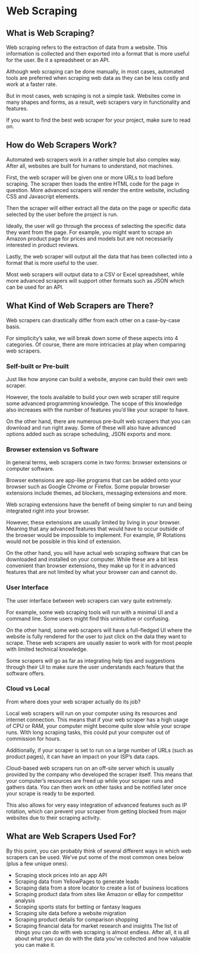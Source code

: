 # Web Scraping
## What is Web Scraping?
Web scraping refers to the extraction of data from a website. This information is collected and then exported into a format that is more useful for the user. Be it a spreadsheet or an API.

Although web scraping can be done manually, in most cases, automated tools are preferred when scraping web data as they can be less costly and work at a faster rate.

But in most cases, web scraping is not a simple task. Websites come in many shapes and forms, as a result, web scrapers vary in functionality and features.

If you want to find the best web scraper for your project, make sure to read on.

## How do Web Scrapers Work?
Automated web scrapers work in a rather simple but also complex way. After all, websites are built for humans to understand, not machines.

First, the web scraper will be given one or more URLs to load before scraping. The scraper then loads the entire HTML code for the page in question. More advanced scrapers will render the entire website, including CSS and Javascript elements.

Then the scraper will either extract all the data on the page or specific data selected by the user before the project is run.

Ideally, the user will go through the process of selecting the specific data they want from the page. For example, you might want to scrape an Amazon product page for prices and models but are not necessarily interested in product reviews.

Lastly, the web scraper will output all the data that has been collected into a format that is more useful to the user.

Most web scrapers will output data to a CSV or Excel spreadsheet, while more advanced scrapers will support other formats such as JSON which can be used for an API.

## What Kind of Web Scrapers are There?
Web scrapers can drastically differ from each other on a case-by-case basis.

For simplicity’s sake, we will break down some of these aspects into 4 categories. Of course, there are more intricacies at play when comparing web scrapers.

### Self-built or Pre-built
Just like how anyone can build a website, anyone can build their own web scraper.

However, the tools available to build your own web scraper still require some advanced programming knowledge. The scope of this knowledge also increases with the number of features you’d like your scraper to have.

On the other hand, there are numerous pre-built web scrapers that you can download and run right away. Some of these will also have advanced options added such as scrape scheduling, JSON exports and more.

### Browser extension vs Software
In general terms, web scrapers come in two forms: browser extensions or computer software.

Browser extensions are app-like programs that can be added onto your browser such as Google Chrome or Firefox. Some popular browser extensions include themes, ad blockers, messaging extensions and more.

Web scraping extensions have the benefit of being simpler to run and being integrated right into your browser.

However, these extensions are usually limited by living in your browser. Meaning that any advanced features that would have to occur outside of the browser would be impossible to implement. For example, IP Rotations would not be possible in this kind of extension.

On the other hand, you will have actual web scraping software that can be downloaded and installed on your computer. While these are a bit less convenient than browser extensions, they make up for it in advanced features that are not limited by what your browser can and cannot do.

### User Interface
The user interface between web scrapers can vary quite extremely.

For example, some web scraping tools will run with a minimal UI and a command line. Some users might find this unintuitive or confusing.

On the other hand, some web scrapers will have a full-fledged UI where the website is fully rendered for the user to just click on the data they want to scrape. These web scrapers are usually easier to work with for most people with limited technical knowledge.

Some scrapers will go as far as integrating help tips and suggestions through their UI to make sure the user understands each feature that the software offers.

### Cloud vs Local
From where does your web scraper actually do its job?

Local web scrapers will run on your computer using its resources and internet connection. This means that if your web scraper has a high usage of CPU or RAM, your computer might become quite slow while your scrape runs. With long scraping tasks, this could put your computer out of commission for hours.

Additionally, if your scraper is set to run on a large number of URLs (such as product pages), it can have an impact on your ISP’s data caps.

Cloud-based web scrapers run on an off-site server which is usually provided by the company who developed the scraper itself. This means that your computer’s resources are freed up while your scraper runs and gathers data. You can then work on other tasks and be notified later once your scrape is ready to be exported.

This also allows for very easy integration of advanced features such as IP rotation, which can prevent your scraper from getting blocked from major websites due to their scraping activity.

## What are Web Scrapers Used For?
By this point, you can probably think of several different ways in which web scrapers can be used. We’ve put some of the most common ones below (plus a few unique ones).

- Scraping stock prices into an app API
- Scraping data from YellowPages to generate leads
- Scraping data from a store locator to create a list of business locations
- Scraping product data from sites like Amazon or eBay for competitor analysis
- Scraping sports stats for betting or fantasy leagues
- Scraping site data before a website migration
- Scraping product details for comparison shopping
- Scraping financial data for market research and insights
The list of things you can do with web scraping is almost endless. After all, it is all about what you can do with the data you’ve collected and how valuable you can make it.